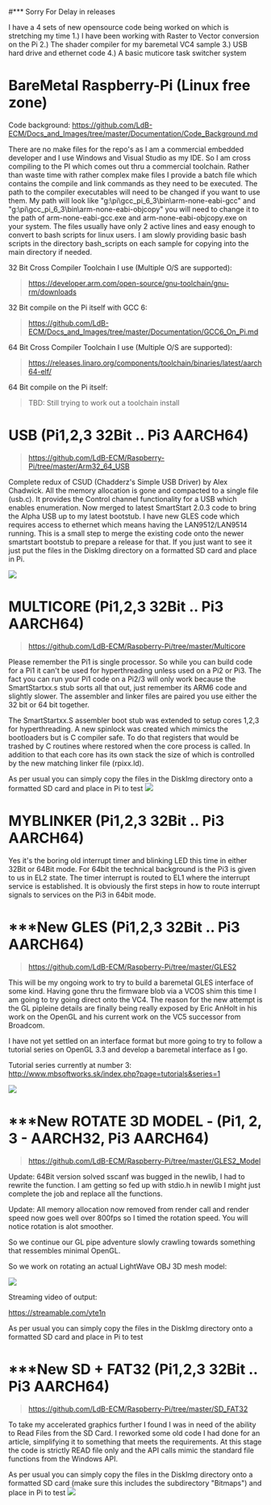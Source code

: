#*** Sorry For Delay in releases
>
I have a 4 sets of new opensource code being worked on which is stretching my time
1.) I have been working with Raster to Vector conversion on the Pi
2.) The shader compiler for my baremetal VC4 sample
3.) USB hard drive and ethernet code
4.) A basic muticore task switcher system

# BareMetal Raspberry-Pi (Linux free zone)
>
Code background: 
https://github.com/LdB-ECM/Docs_and_Images/tree/master/Documentation/Code_Background.md
>
There are no make files for the repo's as I am a commercial embedded developer and I use Windows and Visual Studio as my IDE. So I am cross compiling to the PI which comes out thru a commercial toolchain. Rather than waste time with rather complex make files I provide a batch file which contains the compile and link commands as they need to be executed. The path to the compiler executables will need to be changed if you want to use them. My path will look like "g:\pi\gcc_pi_6_3\bin\arm-none-eabi-gcc" and "g:\pi\gcc_pi_6_3\bin\arm-none-eabi-objcopy" you will need to change it to the path of arm-none-eabi-gcc.exe and arm-none-eabi-objcopy.exe on your system. The files usually have only 2 active lines and easy enough to convert to bash scripts for linux users. I am slowly providing basic bash scripts in the directory bash_scripts on each sample for copying into the main directory if needed.

32 Bit Cross Compiler Toolchain I use (Multiple O/S are supported):
>https://developer.arm.com/open-source/gnu-toolchain/gnu-rm/downloads
>
32 Bit compile on the Pi itself with GCC 6: 
>https://github.com/LdB-ECM/Docs_and_Images/tree/master/Documentation/GCC6_On_Pi.md
>
64 Bit Cross Compiler Toolchain I use (Multiple O/S are supported):
>https://releases.linaro.org/components/toolchain/binaries/latest/aarch64-elf/
>
64 Bit compile on the Pi itself:
> TBD: Still trying to work out a toolchain install


# USB (Pi1,2,3 32Bit .. Pi3 AARCH64)
>https://github.com/LdB-ECM/Raspberry-Pi/tree/master/Arm32_64_USB
>
Complete redux of CSUD (Chadderz's Simple USB Driver) by Alex Chadwick. All the memory allocation is gone and compacted to a single file (usb.c). It provides the Control channel functionality for a USB which enables enumeration. Now merged to latest SmartStart 2.0.3 code to bring the Alpha USB up to my latest bootstub. I have new GLES code which requires access to ethernet which means having the LAN9512/LAN9514 running. This is a small step to merge the existing code onto the newer smartstart bootstub to prepare a release for that. 
If you just want to see it just put the files in the DiskImg directory on a formatted SD card and place in Pi.
>
![](https://github.com/LdB-ECM/Docs_and_Images/blob/master/Images/USB64_alpha.jpg)
>
# MULTICORE (Pi1,2,3 32Bit .. Pi3 AARCH64)
>https://github.com/LdB-ECM/Raspberry-Pi/tree/master/Multicore
>
Please remember the Pi1 is single processor. So while you can build code for a Pi1 it can't be used for hyperthreading unless used on a Pi2 or Pi3. The fact you can run your Pi1 code on a Pi2/3 will only work because the SmartStartxx.s stub sorts all that out, just remember its ARM6 code and slightly slower. The assembler and linker files are paired you use either the 32 bit or 64 bit together.
>
The SmartStartxx.S assembler boot stub was extended to setup cores 1,2,3 for hyperthreading. A new spinlock was created which mimics the bootloaders but is C compiler safe. To do that registers that would be trashed by C routines where restored when the core process is called. In addition to that each core has its own stack the size of which is controlled by the new matching linker file (rpixx.ld).
>
As per usual you can simply copy the files in the DiskImg directory onto a formatted SD card and place in Pi to test 
![](https://github.com/LdB-ECM/Docs_and_Images/blob/master/Images/Multicore.jpg?raw=true)
# MYBLINKER (Pi1,2,3 32Bit .. Pi3 AARCH64)
Yes it's the boring old interrupt timer and blinking LED this time in either 32Bit or 64Bit mode. For 64bit the technical background is the Pi3 is given to us in EL2 state. The timer interrupt is routed to EL1 where the interrupt service is established. It is obviously the first steps in how to route interrupt signals to services on the Pi3 in 64bit mode. 

# ***New GLES (Pi1,2,3 32Bit .. Pi3 AARCH64)
>https://github.com/LdB-ECM/Raspberry-Pi/tree/master/GLES2
>
This will be my ongoing work to try to build a baremetal GLES interface of some kind. Having gone thru the firmware blob via a VCOS shim this time I am going to try going direct onto the VC4. The reason for the new attempt is the GL pipleine details are finally being really exposed by Eric AnHolt in his work on the OpenGL and his current work on the VC5 successor from Broadcom.
>
I have not yet settled on an interface format but more going to try to follow a tutorial series on OpenGL 3.3 and develop a baremetal interface as I go.
>
Tutorial series currently at number 3: http://www.mbsoftworks.sk/index.php?page=tutorials&series=1
>
![](https://github.com/LdB-ECM/Docs_and_Images/blob/master/Images/GL_code2.jpg?raw=true)
>
# ***New ROTATE 3D MODEL - (Pi1, 2, 3 - AARCH32, Pi3 AARCH64)
>https://github.com/LdB-ECM/Raspberry-Pi/tree/master/GLES2_Model
>
Update: 64Bit version solved sscanf was bugged in the newlib, I had to rewrite the function. I am getting so fed up with stdio.h in newlib I might just complete the job and replace all the functions.
>
Update: All memory allocation now removed from render call and render speed now goes well over 800fps so I timed the rotation speed. You will notice rotation is alot smoother.
>
So we continue our GL pipe adventure slowly crawling towards something that ressembles minimal OpenGL.
>
So we work on rotating an actual LightWave OBJ 3D mesh model:
>
![](https://github.com/LdB-ECM/Docs_and_Images/blob/master/Images/spacecraft.jpg?raw=true)

Streaming video of output:
>
https://streamable.com/yte1n
>
As per usual you can simply copy the files in the DiskImg directory onto a formatted SD card and place in Pi to test 

>
# ***New SD + FAT32 (Pi1,2,3 32Bit .. Pi3 AARCH64)
>https://github.com/LdB-ECM/Raspberry-Pi/tree/master/SD_FAT32
>
To take my accelerated graphics further I found I was in need of the ability to Read Files from the SD Card. I reworked some old code I had done for an article, simplifying it to something that meets the requirements. At this stage the code is strictly READ file only and the API calls mimic the standard file functions from the Windows API.
>
As per usual you can simply copy the files in the DiskImg directory onto a formatted SD card (make sure this includes the subdirectory "Bitmaps") and place in Pi to test 
![](https://github.com/LdB-ECM/Docs_and_Images/blob/master/Images/SD_FAT32.jpg?raw=true)

